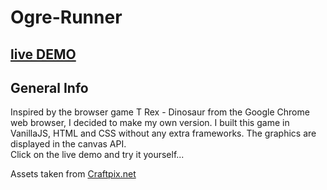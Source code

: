# Ogre-Runner
## [live DEMO](https://ogre-run.netlify.app/)

## General Info
Inspired by the browser game T Rex - Dinosaur from the Google Chrome web browser, I decided to make my own version. I built this game in VanillaJS, HTML and CSS without any extra frameworks. The graphics are displayed in the canvas API.<br/>
Click on the live demo and try it yourself...

Assets taken from [Craftpix.net](https://craftpix.net/)


